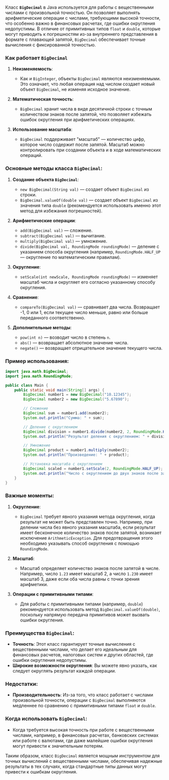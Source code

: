 Класс **`BigDecimal`** в Java используется для работы с вещественными числами с произвольной точностью. Он позволяет выполнять арифметические операции с числами, требующими высокой точности, что особенно важно в финансовых расчетах, где ошибки округления недопустимы. В отличие от примитивных типов `float` и `double`, которые могут приводить к погрешностям из-за внутреннего представления в формате с плавающей запятой, `BigDecimal` обеспечивает точные вычисления с фиксированной точностью.

### Как работает `BigDecimal`

1. **Неизменяемость**:
    - Как и `BigInteger`, объекты `BigDecimal` являются неизменяемыми. Это означает, что любая операция над числом создает новый объект `BigDecimal`, не изменяя исходное значение.

2. **Математическая точность**:
    - `BigDecimal` хранит числа в виде десятичной строки с точным количеством знаков после запятой, что позволяет избежать ошибок округления при арифметических операциях.

3. **Использование масштаба**:
    - `BigDecimal` поддерживает "масштаб" — количество цифр, которое число содержит после запятой. Масштаб можно контролировать при создании объекта и в ходе математических операций.

### Основные методы класса `BigDecimal`:

1. **Создание объекта `BigDecimal`**:
    - `new BigDecimal(String val)` — создает объект `BigDecimal` из строки.
    - `BigDecimal.valueOf(double val)` — создает объект `BigDecimal` из значения типа `double` (рекомендуется использовать именно этот метод для избежания погрешностей).

2. **Арифметические операции**:
    - `add(BigDecimal val)` — сложение.
    - `subtract(BigDecimal val)` — вычитание.
    - `multiply(BigDecimal val)` — умножение.
    - `divide(BigDecimal val, RoundingMode roundingMode)` — деление с указанием способа округления (например, `RoundingMode.HALF_UP` — округление по математическим правилам).

3. **Округление**:
    - `setScale(int newScale, RoundingMode roundingMode)` — изменяет масштаб числа и округляет его согласно указанному способу округления.

4. **Сравнение**:
    - `compareTo(BigDecimal val)` — сравнивает два числа. Возвращает -1, 0 или 1, если текущее число меньше, равно или больше переданного соответственно.

5. **Дополнительные методы**:
    - `pow(int n)` — возводит число в степень `n`.
    - `abs()` — возвращает абсолютное значение числа.
    - `negate()` — возвращает отрицательное значение текущего числа.

### Пример использования:

```java
import java.math.BigDecimal;
import java.math.RoundingMode;

public class Main {
    public static void main(String[] args) {
        BigDecimal number1 = new BigDecimal("10.12345");
        BigDecimal number2 = new BigDecimal("5.67890");

        // Сложение
        BigDecimal sum = number1.add(number2);
        System.out.println("Сумма: " + sum);

        // Деление с округлением
        BigDecimal division = number1.divide(number2, 2, RoundingMode.HALF_UP);
        System.out.println("Результат деления с округлением: " + division);

        // Умножение
        BigDecimal product = number1.multiply(number2);
        System.out.println("Произведение: " + product);

        // Установка масштаба с округлением
        BigDecimal scaled = number1.setScale(2, RoundingMode.HALF_UP);
        System.out.println("Число с округлением до двух знаков после запятой: " + scaled);
    }
}
```

### Важные моменты:

1. **Округление**:
    - `BigDecimal` требует явного указания метода округления, когда результат не может быть представлен точно. Например, при делении числа без явного указания масштаба, если результат имеет бесконечное количество знаков после запятой, возникает исключение `ArithmeticException`. Для предотвращения этого необходимо указывать способ округления с помощью `RoundingMode`.

2. **Масштаб**:
    - Масштаб определяет количество знаков после запятой в числе. Например, число `1.23` имеет масштаб 2, а число `1.230` имеет масштаб 3, даже если оба числа равны с точки зрения арифметики.

3. **Операции с примитивными типами**:
    - Для работы с примитивными типами (например, `double`) рекомендуется использовать метод `BigDecimal.valueOf(double)`, поскольку напрямую передача примитивов может вызвать ошибки округления.

### Преимущества `BigDecimal`:
- **Точность**: Этот класс гарантирует точные вычисления с вещественными числами, что делает его идеальным для финансовых расчетов, налоговых систем и других областей, где ошибки округления недопустимы.
- **Широкие возможности округления**: Вы можете явно указать, как следует округлять результат каждой операции.

### Недостатки:
- **Производительность**: Из-за того, что класс работает с числами произвольной точности, операции с `BigDecimal` выполняются медленнее по сравнению с примитивными типами `float` и `double`.

### Когда использовать `BigDecimal`:
- Когда требуется высокая точность при работе с вещественными числами, например, в финансовых расчетах, банковских системах или работе с валютами, где даже малейшие ошибки округления могут привести к значительным потерям.

Таким образом, класс `BigDecimal` является мощным инструментом для точных вычислений с вещественными числами, обеспечивая надежные результаты в тех случаях, когда стандартные типы данных могут привести к ошибкам округления.
